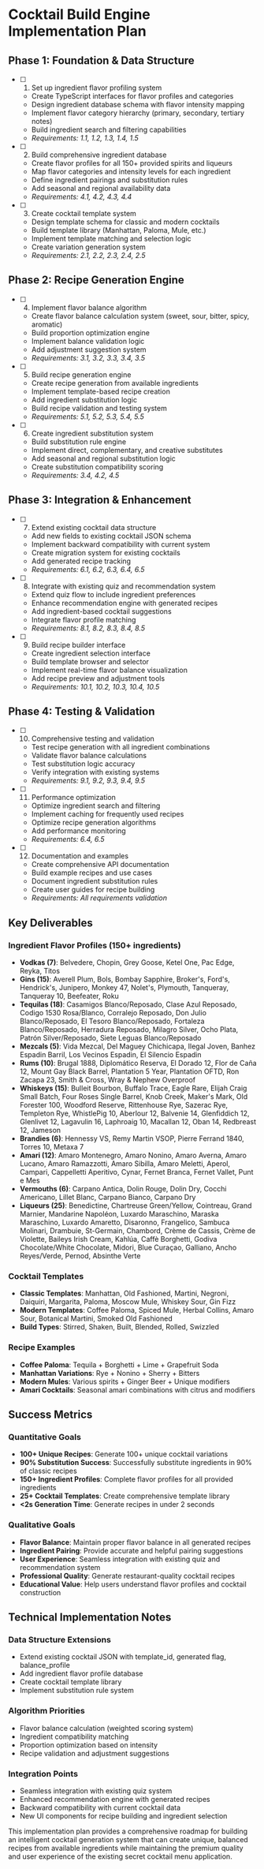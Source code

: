 # Cocktail Build Engine Implementation Plan

## Phase 1: Foundation & Data Structure

- [ ] 1. Set up ingredient flavor profiling system
  - Create TypeScript interfaces for flavor profiles and categories
  - Design ingredient database schema with flavor intensity mapping
  - Implement flavor category hierarchy (primary, secondary, tertiary notes)
  - Build ingredient search and filtering capabilities
  - _Requirements: 1.1, 1.2, 1.3, 1.4, 1.5_

- [ ] 2. Build comprehensive ingredient database
  - Create flavor profiles for all 150+ provided spirits and liqueurs
  - Map flavor categories and intensity levels for each ingredient
  - Define ingredient pairings and substitution rules
  - Add seasonal and regional availability data
  - _Requirements: 4.1, 4.2, 4.3, 4.4_

- [ ] 3. Create cocktail template system
  - Design template schema for classic and modern cocktails
  - Build template library (Manhattan, Paloma, Mule, etc.)
  - Implement template matching and selection logic
  - Create variation generation system
  - _Requirements: 2.1, 2.2, 2.3, 2.4, 2.5_

## Phase 2: Recipe Generation Engine

- [ ] 4. Implement flavor balance algorithm
  - Create flavor balance calculation system (sweet, sour, bitter, spicy, aromatic)
  - Build proportion optimization engine
  - Implement balance validation logic
  - Add adjustment suggestion system
  - _Requirements: 3.1, 3.2, 3.3, 3.4, 3.5_

- [ ] 5. Build recipe generation engine
  - Create recipe generation from available ingredients
  - Implement template-based recipe creation
  - Add ingredient substitution logic
  - Build recipe validation and testing system
  - _Requirements: 5.1, 5.2, 5.3, 5.4, 5.5_

- [ ] 6. Create ingredient substitution system
  - Build substitution rule engine
  - Implement direct, complementary, and creative substitutes
  - Add seasonal and regional substitution logic
  - Create substitution compatibility scoring
  - _Requirements: 3.4, 4.2, 4.5_

## Phase 3: Integration & Enhancement

- [ ] 7. Extend existing cocktail data structure
  - Add new fields to existing cocktail JSON schema
  - Implement backward compatibility with current system
  - Create migration system for existing cocktails
  - Add generated recipe tracking
  - _Requirements: 6.1, 6.2, 6.3, 6.4, 6.5_

- [ ] 8. Integrate with existing quiz and recommendation system
  - Extend quiz flow to include ingredient preferences
  - Enhance recommendation engine with generated recipes
  - Add ingredient-based cocktail suggestions
  - Integrate flavor profile matching
  - _Requirements: 8.1, 8.2, 8.3, 8.4, 8.5_

- [ ] 9. Build recipe builder interface
  - Create ingredient selection interface
  - Build template browser and selector
  - Implement real-time flavor balance visualization
  - Add recipe preview and adjustment tools
  - _Requirements: 10.1, 10.2, 10.3, 10.4, 10.5_

## Phase 4: Testing & Validation

- [ ] 10. Comprehensive testing and validation
  - Test recipe generation with all ingredient combinations
  - Validate flavor balance calculations
  - Test substitution logic accuracy
  - Verify integration with existing systems
  - _Requirements: 9.1, 9.2, 9.3, 9.4, 9.5_

- [ ] 11. Performance optimization
  - Optimize ingredient search and filtering
  - Implement caching for frequently used recipes
  - Optimize recipe generation algorithms
  - Add performance monitoring
  - _Requirements: 6.4, 6.5_

- [ ] 12. Documentation and examples
  - Create comprehensive API documentation
  - Build example recipes and use cases
  - Document ingredient substitution rules
  - Create user guides for recipe building
  - _Requirements: All requirements validation_

## Key Deliverables

### Ingredient Flavor Profiles (150+ ingredients)
- **Vodkas (7)**: Belvedere, Chopin, Grey Goose, Ketel One, Pac Edge, Reyka, Titos
- **Gins (15)**: Averell Plum, Bols, Bombay Sapphire, Broker's, Ford's, Hendrick's, Junipero, Monkey 47, Nolet's, Plymouth, Tanqueray, Tanqueray 10, Beefeater, Roku
- **Tequilas (18)**: Casamigos Blanco/Reposado, Clase Azul Reposado, Codigo 1530 Rosa/Blanco, Corralejo Reposado, Don Julio Blanco/Reposado, El Tesoro Blanco/Reposado, Fortaleza Blanco/Reposado, Herradura Reposado, Milagro Silver, Ocho Plata, Patrón Silver/Reposado, Siete Leguas Blanco/Reposado
- **Mezcals (5)**: Vida Mezcal, Del Maguey Chichicapa, Ilegal Joven, Banhez Espadin Barril, Los Vecinos Espadin, El Silencio Espadin
- **Rums (10)**: Brugal 1888, Diplomático Reserva, El Dorado 12, Flor de Caña 12, Mount Gay Black Barrel, Plantation 5 Year, Plantation OFTD, Ron Zacapa 23, Smith & Cross, Wray & Nephew Overproof
- **Whiskeys (15)**: Bulleit Bourbon, Buffalo Trace, Eagle Rare, Elijah Craig Small Batch, Four Roses Single Barrel, Knob Creek, Maker's Mark, Old Forester 100, Woodford Reserve, Rittenhouse Rye, Sazerac Rye, Templeton Rye, WhistlePig 10, Aberlour 12, Balvenie 14, Glenfiddich 12, Glenlivet 12, Lagavulin 16, Laphroaig 10, Macallan 12, Oban 14, Redbreast 12, Jameson
- **Brandies (6)**: Hennessy VS, Remy Martin VSOP, Pierre Ferrand 1840, Torres 10, Metaxa 7
- **Amari (12)**: Amaro Montenegro, Amaro Nonino, Amaro Averna, Amaro Lucano, Amaro Ramazzotti, Amaro Sibilla, Amaro Meletti, Aperol, Campari, Cappelletti Aperitivo, Cynar, Fernet Branca, Fernet Vallet, Punt e Mes
- **Vermouths (6)**: Carpano Antica, Dolin Rouge, Dolin Dry, Cocchi Americano, Lillet Blanc, Carpano Bianco, Carpano Dry
- **Liqueurs (25)**: Benedictine, Chartreuse Green/Yellow, Cointreau, Grand Marnier, Mandarine Napoléon, Luxardo Maraschino, Maraska Maraschino, Luxardo Amaretto, Disaronno, Frangelico, Sambuca Molinari, Drambuie, St-Germain, Chambord, Crème de Cassis, Crème de Violette, Baileys Irish Cream, Kahlúa, Caffè Borghetti, Godiva Chocolate/White Chocolate, Midori, Blue Curaçao, Galliano, Ancho Reyes/Verde, Pernod, Absinthe Verte

### Cocktail Templates
- **Classic Templates**: Manhattan, Old Fashioned, Martini, Negroni, Daiquiri, Margarita, Paloma, Moscow Mule, Whiskey Sour, Gin Fizz
- **Modern Templates**: Coffee Paloma, Spiced Mule, Herbal Collins, Amaro Sour, Botanical Martini, Smoked Old Fashioned
- **Build Types**: Stirred, Shaken, Built, Blended, Rolled, Swizzled

### Recipe Examples
- **Coffee Paloma**: Tequila + Borghetti + Lime + Grapefruit Soda
- **Manhattan Variations**: Rye + Nonino + Sherry + Bitters
- **Modern Mules**: Various spirits + Ginger Beer + Unique modifiers
- **Amari Cocktails**: Seasonal amari combinations with citrus and modifiers

## Success Metrics

### Quantitative Goals
- **100+ Unique Recipes**: Generate 100+ unique cocktail variations
- **90% Substitution Success**: Successfully substitute ingredients in 90% of classic recipes
- **150+ Ingredient Profiles**: Complete flavor profiles for all provided ingredients
- **25+ Cocktail Templates**: Create comprehensive template library
- **<2s Generation Time**: Generate recipes in under 2 seconds

### Qualitative Goals
- **Flavor Balance**: Maintain proper flavor balance in all generated recipes
- **Ingredient Pairing**: Provide accurate and helpful pairing suggestions
- **User Experience**: Seamless integration with existing quiz and recommendation system
- **Professional Quality**: Generate restaurant-quality cocktail recipes
- **Educational Value**: Help users understand flavor profiles and cocktail construction

## Technical Implementation Notes

### Data Structure Extensions
- Extend existing cocktail JSON with template_id, generated flag, balance_profile
- Add ingredient flavor profile database
- Create cocktail template library
- Implement substitution rule system

### Algorithm Priorities
- Flavor balance calculation (weighted scoring system)
- Ingredient compatibility matching
- Proportion optimization based on intensity
- Recipe validation and adjustment suggestions

### Integration Points
- Seamless integration with existing quiz system
- Enhanced recommendation engine with generated recipes
- Backward compatibility with current cocktail data
- New UI components for recipe building and ingredient selection

This implementation plan provides a comprehensive roadmap for building an intelligent cocktail generation system that can create unique, balanced recipes from available ingredients while maintaining the premium quality and user experience of the existing secret cocktail menu application.
